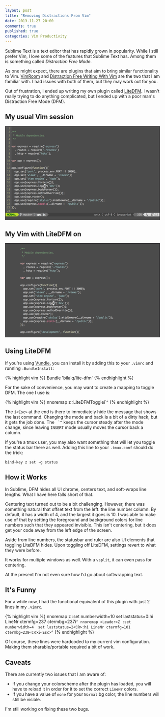 ```yaml
---
layout: post
title: "Removing Distractions From Vim"
date: 2013-11-27 20:00
comments: true
published: true
categories: Vim Productivity
---
```


Sublime Text is a text editor that has rapidly grown in popularity. While I
still prefer Vim, I love some of the features that Sublime Text has. Among them
is something called *Distraction Free Mode*.

As one might expect, there are plugins that aim to bring similar functionality
to Vim. [VimRoom](http://projects.mikewest.org/vimroom/) and
[Distraction Free Writing With Vim](http://www.laktek.com/2012/09/05/distraction-free-writing-with-vim/)
are the two that I am familiar with. I had issues with both of them, but they
may work out for you.

Out of frustration, I ended up writing my own plugin called
[LiteDFM](https://github.com/bilalq/lite-dfm). I wasn't really trying to
do anything complicated, but I ended up with a poor man's Distraction Free Mode
(DFM).

<!--more-->

## My usual Vim session
<img src="/img/removing-distractions-from-vim/before.png" alt="My usual vim apperance" style="width:100%;max-width:732px;max-height:444px;" />

## My Vim with LiteDFM on
<img src="/img/removing-distractions-from-vim/after.png" alt="Vim's apperance with LiteDFM on" style="width:100%;max-width:732px;max-height:444px;" />

<a name="intro"></a>
## Using LiteDFM

If you're using [Vundle](https://github.com/gmarik/vundle), you can install it
by adding this to your `.vimrc` and running `:BundleInstall`:

{% highlight vim %}
Bundle 'bilalq/lite-dfm'
{% endhighlight %}

For the sake of convenience, you may want to create a mapping to toggle DFM.
The one I use is:

{% highlight vim %}
nnoremap <Leader>z :LiteDFMToggle<CR>i<Esc>`^
{% endhighlight %}

The `i<Esc>` at the end is there to immediately hide the message that shows the
last command. Changing the mode and back is a bit of a dirty hack, but it gets
the job done. The `` `^`` keeps the cursor steady after the mode change, since
leaving `INSERT` mode usually moves the cursor back a column.

If you're a tmux user, you may also want something that will let you toggle the
status bar there as well. Adding this line to your `.tmux.conf` should do the
trick:

```
bind-key z set -g status
```

## How it Works

In Sublime, DFM hides all UI chrome, centers text, and soft-wraps line lengths.
What I have here falls short of that.

Centering text turned out to be a bit challenging. However, there was something
natural that offset text from the left: the line number column. By default,
it has a width of 4, and the largest it goes is 10. I was able to make use of
that by setting the foreground and background colors for line numbers such that
they appeared invisible. This isn't centering, but it does get your code away
from the left edge of the screen.

Aside from line numbers, the statusbar and ruler are also UI elements that
toggling LiteDFM hides. Upon toggling off LiteDFM, settings revert to what they
were before.

It works for multiple windows as well. With a `vsplit`, it can even pass for
centering.

At the present I'm not even sure how I'd go about softwrapping text.

## It's Funny

For a while now, I had the functional equivalent of this plugin with just 2
lines in my `.vimrc`.

{% highlight vim %}
nnoremap <Leader>z :set numberwidth=10 set laststatus=0<CR>:hi LineNr ctermfg=237 ctermbg=237<CR>i<Esc>`^
nnoremap <Leader>Z :set numberwidth=4  set laststatus=2<CR>:hi LineNr ctermfg=101 ctermbg=238<CR>i<Esc>`^
{% endhighlight %}

Of course, these lines were hardcoded to my current vim configuration. Making them sharable/portable required a bit of work.

## Caveats

There are currently two issues that I am aware of:

* If you change your colorscheme after the plugin has loaded, you will have to
  reload it in order for it to set the correct `LineNr` colors.
* If you have a value of `none` for your `Normal` bg color, the line numbers
  will still be visible.

I'm still working on fixing these two bugs.
